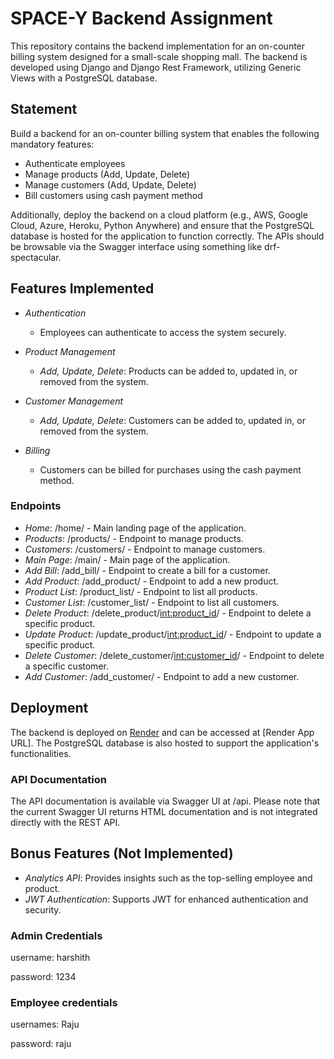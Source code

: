 # SPACE-Y Backend Assignment

This repository contains the backend implementation for an on-counter billing system designed for a small-scale shopping mall. The backend is developed using Django and Django Rest Framework, utilizing Generic Views with a PostgreSQL database.

## Statement

Build a backend for an on-counter billing system that enables the following mandatory features:
- Authenticate employees
- Manage products (Add, Update, Delete)
- Manage customers (Add, Update, Delete)
- Bill customers using cash payment method

Additionally, deploy the backend on a cloud platform (e.g., AWS, Google Cloud, Azure, Heroku, Python Anywhere) and ensure that the PostgreSQL database is hosted for the application to function correctly. The APIs should be browsable via the Swagger interface using something like drf-spectacular.

## Features Implemented

- *Authentication*
  - Employees can authenticate to access the system securely.

- *Product Management*
  - *Add, Update, Delete*: Products can be added to, updated in, or removed from the system.

- *Customer Management*
  - *Add, Update, Delete*: Customers can be added to, updated in, or removed from the system.

- *Billing*
  - Customers can be billed for purchases using the cash payment method.

### Endpoints

- *Home*: /home/ - Main landing page of the application.
- *Products*: /products/ - Endpoint to manage products.
- *Customers*: /customers/ - Endpoint to manage customers.
- *Main Page*: /main/ - Main page of the application.
- *Add Bill*: /add_bill/ - Endpoint to create a bill for a customer.
- *Add Product*: /add_product/ - Endpoint to add a new product.
- *Product List*: /product_list/ - Endpoint to list all products.
- *Customer List*: /customer_list/ - Endpoint to list all customers.
- *Delete Product*: /delete_product/<int:product_id>/ - Endpoint to delete a specific product.
- *Update Product*: /update_product/<int:product_id>/ - Endpoint to update a specific product.
- *Delete Customer*: /delete_customer/<int:customer_id>/ - Endpoint to delete a specific customer.
- *Add Customer*: /add_customer/ - Endpoint to add a new customer.

## Deployment

The backend is deployed on [Render](https://billingsystem-52rq.onrender.com/) and can be accessed at [Render App URL]. The PostgreSQL database is also hosted to support the application's functionalities.

### API Documentation

The API documentation is available via Swagger UI at /api. Please note that the current Swagger UI returns HTML documentation and is not integrated directly with the REST API.

## Bonus Features (Not Implemented)

- *Analytics API*: Provides insights such as the top-selling employee and product.
- *JWT Authentication*: Supports JWT for enhanced authentication and security.

### Admin Credentials

username: harshith

password: 1234

### Employee credentials

usernames: Raju

password: raju
